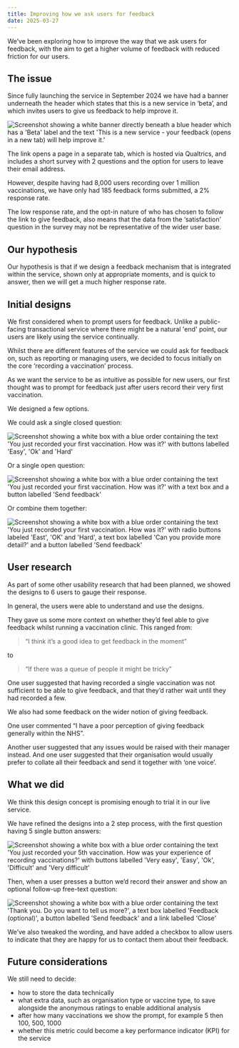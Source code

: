 ```yaml
---
title: Improving how we ask users for feedback
date: 2025-03-27
---
```


We’ve been exploring how to improve the way that we ask users for feedback, with the aim to get a higher volume of feedback with reduced friction for our users.

## The issue

Since fully launching the service in September 2024 we have had a banner underneath the header which states that this is a new service in ‘beta’, and which invites users to give us feedback to help improve it.

![Screenshot showing a white banner directly beneath a blue header which has a 'Beta' label and the text 'This is a new service - your feedback (opens in a new tab) will help improve it.'](feedback-banner.png "Existing feedback banner")

The link opens a page in a separate tab, which is hosted via Qualtrics, and includes a short survey with 2 questions and the option for users to leave their email address.

However, despite having had 8,000 users recording over 1 million vaccinations, we have only had 185 feedback forms submitted, a 2% response rate.

The low response rate, and the opt-in nature of who has chosen to follow the link to give feedback, also means that the data from the ‘satisfaction’ question in the survey may not be representative of the wider user base.

## Our hypothesis

Our hypothesis is that if we design a feedback mechanism that is integrated within the service, shown only at appropriate moments, and is quick to answer, then we will get a much higher response rate.

## Initial designs

We first considered when to prompt users for feedback. Unlike a public-facing transactional service where there might be a natural 'end' point, our users are likely using the service continually.

Whilst there are different features of the service we could ask for feedback on, such as reporting or managing users, we decided to focus initially on the core ‘recording a vaccination’ process.

As we want the service to be as intuitive as possible for new users, our first thought was to prompt for feedback just after users record their very first vaccination.

We designed a few options.

We could ask a single closed question:

![Screenshot showing a white box with a blue order containing the text 'You just recorded your first vaccination. How was it?' with buttons labelled 'Easy', 'Ok' and 'Hard'](feedback-closed-question.png)

Or a single open question:

![Screenshot showing a white box with a blue order containing the text 'You just recorded your first vaccination. How was it?' with a text box and a button labelled 'Send feedback'](feedback-open-question.png)

Or combine them together:

![Screenshot showing a white box with a blue order containing the text 'You just recorded your first vaccination. How was it?' with radio buttons labeled 'East', 'OK' and 'Hard', a text box labelled 'Can you provide more detail?' and a button labelled 'Send feedback'](feedback-combined-question.png)

## User research

As part of some other usability research that had been planned, we showed the designs to 6 users to gauge their response.

In general, the users were able to understand and use the designs.

They gave us some more context on whether they’d feel able to give feedback whilst running a vaccination clinic. This ranged from:

> “I think it’s a good idea to get feedback in the moment”

to

> “If there was a queue of people it might be tricky”

One user suggested that having recorded a single vaccination was not sufficient to be able to give feedback, and that they’d rather wait until they had recorded a few.

We also had some feedback on the wider notion of giving feedback.

One user commented “I have a poor perception of giving feedback generally within the NHS”.

Another user suggested that any issues would be raised with their manager instead. And one user suggested that their organisation would usually prefer to collate all their feedback and send it together with ‘one voice’.

## What we did

We think this design concept is promising enough to trial it in our live service.

We have refined the designs into a 2 step process, with the first question having 5 single button answers:

![Screenshot showing a white box with a blue order containing the text 'You just recorded your 5th vaccination. How was your experience of recording vaccinations?' with buttons labelled 'Very easy', 'Easy', 'Ok', 'Difficult' and 'Very difficult'](iterated-question.png)

Then, when a user presses a button we’d record their answer and show an optional follow-up free-text question:

![Screenshot showing a white box with a blue order containing the text 'Thank you. Do you want to tell us more?', a text box labelled 'Feedback (optional)', a button labelled 'Send feedback' and a link labelled 'Close'](iterated-open-question.png)

We’ve also tweaked the wording, and have added a checkbox to allow users to indicate that they are happy for us to contact them about their feedback.

## Future considerations

We still need to decide:

* how to store the data technically
* what extra data, such as organisation type or vaccine type, to save alongside the anonymous ratings to enable additional analysis
* after how many vaccinations we show the prompt, for example 5 then 100, 500, 1000
* whether this metric could become a key performance indicator (KPI) for the service

